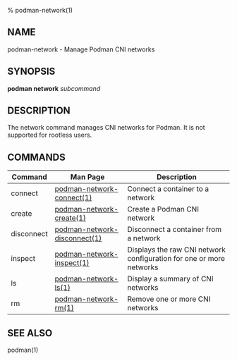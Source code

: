 % podman-network(1)

## NAME
podman\-network - Manage Podman CNI networks

## SYNOPSIS
**podman network** *subcommand*

## DESCRIPTION
The network command manages CNI networks for Podman. It is not supported for rootless users.

## COMMANDS

| Command  | Man Page                                            | Description                                                                  |
| -------  | --------------------------------------------------- | ---------------------------------------------------------------------------- |
| connect | [podman-network-connect(1)](podman-network-connect.1.md)| Connect a container to a network|
| create | [podman-network-create(1)](podman-network-create.1.md)| Create a Podman CNI network|
| disconnect | [podman-network-disconnect(1)](podman-network-disconnect.1.md)| Disconnect a container from a network|
| inspect | [podman-network-inspect(1)](podman-network-inspect.1.md)| Displays the raw CNI network configuration for one or more networks|
| ls | [podman-network-ls(1)](podman-network-ls.1.md)| Display a summary of CNI networks                        |
| rm | [podman-network-rm(1)](podman-network-rm.1.md)| Remove one or more CNI networks                        |

## SEE ALSO
podman(1)
